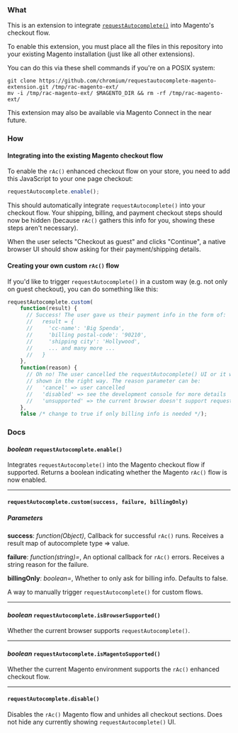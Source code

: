 ### What

This is an extension to integrate [`requestAutocomplete()`](https://developer.chrome.com/multidevice/requestautocomplete-faq) into Magento's
checkout flow.

To enable this extension, you must place all the files in this repository into
your existing Magento installation (just like all other extensions).

You can do this via these shell commands if you're on a POSIX system:

```shell
git clone https://github.com/chromium/requestautocomplete-magento-extension.git /tmp/rac-magento-ext/
mv -i /tmp/rac-magento-ext/ $MAGENTO_DIR && rm -rf /tmp/rac-magento-ext/
```

This extension may also be available via Magento Connect in the near future.

### How

#### Integrating into the existing Magento checkout flow

To enable the `rAc()` enhanced checkout flow on your store, you need to add this
JavaScript to your one page checkout:

```js
requestAutocomplete.enable();
```

This should automatically integrate `requestAutocomplete()` into your checkout
flow. Your shipping, billing, and payment checkout steps should now be hidden
(because `rAc()` gathers this info for you, showing these steps aren't
necessary).

When the user selects "Checkout as guest" and clicks "Continue", a native
browser UI should show asking for their payment/shipping details.

#### Creating your own custom `rAc()` flow

If you'd like to trigger `requestAutocomplete()` in a custom way (e.g. not only
on guest checkout), you can do something like this:

```js
requestAutocomplete.custom(
    function(result) {
      // Success! The user gave us their payment info in the form of:
      //   result = {
      //     'cc-name': 'Big Spenda',
      //     'billing postal-code': '90210',
      //     'shipping city': 'Hollywood',
      //     ... and many more ...
      //   }
    },
    function(reason) {
      // Oh no! The user cancelled the requestAutocomplete() UI or it wasn't
      // shown in the right way. The reason parameter can be:
      //   'cancel' => user cancelled
      //   'disabled' => see the development console for more details
      //   'unsupported' => the current browser doesn't support requestAutocomplete()
    },
    false /* change to true if only billing info is needed */);
```

### Docs

#### *boolean* `requestAutocomplete.enable()`

Integrates `requestAutocomplete()` into the Magento checkout flow if supported.
Returns a boolean indicating whether the Magento `rAc()` flow is now enabled.

--------------------------------------------------------------------------------

#### `requestAutocomplete.custom(success, failure, billingOnly)`

##### Parameters

**success**:  *function(Object)*,  Callback for successful `rAc()` runs.
Receives a result map of autocomplete type => value.

**failure**:  *function(string)=*,  An optional callback for `rAc()` errors.
Receives a string reason for the failure.

**billingOnly**:  *boolean=*,  Whether to only ask for billing info. Defaults to
false.

A way to manually trigger `requestAutocomplete()` for custom flows.

--------------------------------------------------------------------------------

#### *boolean* `requestAutocomplete.isBrowserSupported()`

Whether the current browser supports `requestAutocomplete()`.

--------------------------------------------------------------------------------

#### *boolean* `requestAutocomplete.isMagentoSupported()`

Whether the current Magento environment supports the `rAc()` enhanced checkout
flow.

--------------------------------------------------------------------------------

#### `requestAutocomplete.disable()`

Disables the `rAc()` Magento flow and unhides all checkout sections. Does not
hide any currently showing `requestAutocomplete()` UI.
